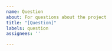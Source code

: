 ```yaml
---
name: Question
about: For questions about the project
title: "[Question]"
labels: question
assignees: ''

---
```



